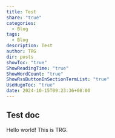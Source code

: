 ```yaml
---
title: Test
share: "true"
categories: 
  - Blog
tags:
  - Blog
description: Test
author: TRG
dir: posts
showToc: "true"
ShowReadingTime: "true"
ShowWordCount: "true"
ShowRssButtonInSectionTermList: "true"
UseHugoToc: "true"
date: 2024-10-15T09:23:36+08:00
---
```


## Test doc

Hello world!
This is TRG.
